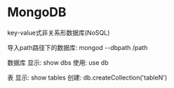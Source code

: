 # MongoDB

key-value式非关系形数据库(NoSQL)

导入path路径下的数据库:
	mongod --dbpath /path
	
数据库
	显示: show dbs
	使用: use db
	
表
	显示: show tables
	创建: db.createCollection('tableN')